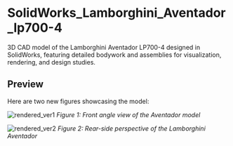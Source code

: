 # SolidWorks_Lamborghini_Aventador_lp700-4
3D CAD model of the Lamborghini Aventador LP700-4 designed in SolidWorks, featuring detailed bodywork and assemblies for visualization, rendering, and design studies.

## Preview
Here are two new figures showcasing the model:

![rendered_ver1](https://github.com/user-attachments/assets/089509cf-47b7-4531-ae60-71afadd80289)
*Figure 1: Front angle view of the Aventador model*

![rendered_ver2](https://github.com/user-attachments/assets/f9e3fb51-2020-44a8-ac30-511b824d5b67)
*Figure 2: Rear-side perspective of the Lamborghini Aventador*
